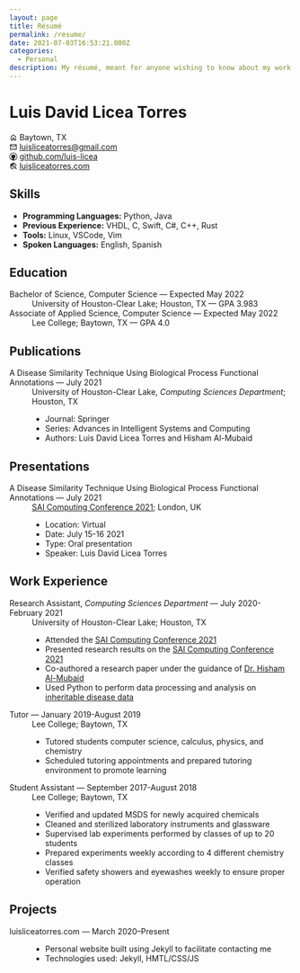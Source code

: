 ```yaml
---
layout: page
title: Résumé
permalink: /resume/
date: 2021-07-03T16:53:21.000Z
categories:
  - Personal
description: My résumé, meant for anyone wishing to know about my work.
---
```

<div>
  <h1>Luis David Licea Torres</h1>
  <p id="general-info">
    <!-- House icon. -->
    <svg xmlns="http://www.w3.org/2000/svg" aria-hidden="true" role="img" style="vertical-align: -0.125em;" width="1em" height="1em" preserveAspectRatio="xMidYMid meet" viewBox="0 0 24 24"><path fill="currentColor" d="M6 19h3v-6h6v6h3v-9l-6-4.5L6 10Zm-2 2V9l8-6l8 6v12h-7v-6h-2v6Zm8-8.75Z"/></svg>
    Baytown, TX
    <br/>
    <!-- Mail icon. -->
    <svg xmlns="http://www.w3.org/2000/svg" aria-hidden="true" role="img" style="vertical-align: -0.125em;" width="1em" height="1em" preserveAspectRatio="xMidYMid meet" viewBox="0 0 24 24"><path fill="currentColor" d="M2 20V4h20v16Zm10-7L4 8v10h16V8Zm0-2l8-5H4ZM4 8V6v2Z"/></svg>
    <a href="mailto:luisliceatorres@gmail.com?subject=Reaching%20Out&amp;body=Hello%20Luis,">luisliceatorres@gmail.com</a>
    <br>
    <!-- GitHub icon. -->
    <svg xmlns="http://www.w3.org/2000/svg" aria-hidden="true" role="img" style="vertical-align: -0.125em;" width="1em" height="1em" preserveAspectRatio="xMidYMid meet" viewBox="0 0 24 24"><path fill="currentColor" d="M12 0a12 12 0 1 0 0 24a12 12 0 0 0 0-24zm3.163 21.783h-.093a.513.513 0 0 1-.382-.14a.513.513 0 0 1-.14-.372v-1.406c.006-.467.01-.94.01-1.416a3.693 3.693 0 0 0-.151-1.028a1.832 1.832 0 0 0-.542-.875a8.014 8.014 0 0 0 2.038-.471a4.051 4.051 0 0 0 1.466-.964c.407-.427.71-.943.885-1.506a6.77 6.77 0 0 0 .3-2.13a4.138 4.138 0 0 0-.26-1.476a3.892 3.892 0 0 0-.795-1.284a2.81 2.81 0 0 0 .162-.582c.033-.2.05-.402.05-.604c0-.26-.03-.52-.09-.773a5.309 5.309 0 0 0-.221-.763a.293.293 0 0 0-.111-.02h-.11c-.23.002-.456.04-.674.111a5.34 5.34 0 0 0-.703.26a6.503 6.503 0 0 0-.661.343c-.215.127-.405.249-.573.362a9.578 9.578 0 0 0-5.143 0a13.507 13.507 0 0 0-.572-.362a6.022 6.022 0 0 0-.672-.342a4.516 4.516 0 0 0-.705-.261a2.203 2.203 0 0 0-.662-.111h-.11a.29.29 0 0 0-.11.02a5.844 5.844 0 0 0-.23.763c-.054.254-.08.513-.081.773c0 .202.017.404.051.604c.033.199.086.394.16.582A3.888 3.888 0 0 0 5.702 10a4.142 4.142 0 0 0-.263 1.476a6.871 6.871 0 0 0 .292 2.12c.181.563.483 1.08.884 1.516c.415.422.915.75 1.466.964c.653.25 1.337.41 2.033.476a1.828 1.828 0 0 0-.452.633a2.99 2.99 0 0 0-.2.744a2.754 2.754 0 0 1-1.175.27a1.788 1.788 0 0 1-1.065-.3a2.904 2.904 0 0 1-.752-.824a3.1 3.1 0 0 0-.292-.382a2.693 2.693 0 0 0-.372-.343a1.841 1.841 0 0 0-.432-.24a1.2 1.2 0 0 0-.481-.101c-.04.001-.08.005-.12.01a.649.649 0 0 0-.162.02a.408.408 0 0 0-.13.06a.116.116 0 0 0-.06.1a.33.33 0 0 0 .14.242c.093.074.17.131.232.171l.03.021c.133.103.261.214.382.333c.112.098.213.209.3.33c.09.119.168.246.231.381c.073.134.15.288.231.463c.188.474.522.875.954 1.145c.453.243.961.364 1.476.351c.174 0 .349-.01.522-.03c.172-.028.343-.057.515-.091v1.743a.5.5 0 0 1-.533.521h-.062a10.286 10.286 0 1 1 6.324 0v.005z"/></svg>
    <a href="https://github.com/Luis-Licea">github.com/luis-licea</a>
    <br/>
    <!-- Internet search icon. -->
    <svg xmlns="http://www.w3.org/2000/svg" aria-hidden="true" role="img" style="vertical-align: -0.125em;" width="1em" height="1em" preserveAspectRatio="xMidYMid meet" viewBox="0 0 24 24"><path fill="currentColor" d="M12 22q-2.075 0-3.9-.788q-1.825-.787-3.175-2.137q-1.35-1.35-2.137-3.175Q2 14.075 2 12t.788-3.9q.787-1.825 2.137-3.175q1.35-1.35 3.175-2.138Q9.925 2 12 2q3.65 0 6.387 2.287q2.738 2.288 3.413 5.738h-2.05q-.475-1.825-1.712-3.263Q16.8 5.325 15 4.6V5q0 .825-.587 1.412Q13.825 7 13 7h-2v2q0 .425-.287.712Q10.425 10 10 10H8v2h2v3H9l-4.8-4.8q-.075.45-.138.9Q4 11.55 4 12q0 3.275 2.3 5.625T12 20Zm9.1-.5l-3.2-3.2q-.525.3-1.125.5T15.5 19q-1.875 0-3.188-1.312Q11 16.375 11 14.5q0-1.875 1.312-3.188Q13.625 10 15.5 10q1.875 0 3.188 1.312Q20 12.625 20 14.5q0 .675-.2 1.275q-.2.6-.5 1.125l3.2 3.2ZM15.5 17q1.05 0 1.775-.725Q18 15.55 18 14.5q0-1.05-.725-1.775Q16.55 12 15.5 12q-1.05 0-1.775.725Q13 13.45 13 14.5q0 1.05.725 1.775Q14.45 17 15.5 17Z"/></svg>
    <a href="http://luisliceatorres.com">luisliceatorres.com</a>
  </p>
  <h2>Skills</h2>
    <ul>
      <li><b>Programming Languages:</b> Python, Java</li>
      <li><b>Previous Experience:</b> VHDL, C, Swift, C#, C++, Rust</li>
      <li><b>Tools:</b> Linux, VSCode, Vim</li>
      <li><b>Spoken Languages:</b> English, Spanish</li>
    </ul>
  <h2>Education</h2>
  <dl>
    <dt>Bachelor of Science, Computer Science &mdash; Expected May 2022</dt>
    <dd>University of Houston-Clear Lake; Houston, TX &mdash; GPA 3.983 </dd>
    <dt>Associate of Applied Science, Computer Science &mdash; Expected May 2022</dt>
    <dd>Lee College; Baytown, TX &mdash; GPA 4.0</dd>
  </dl>
  <h2>Publications</h2>
  <dl>
    <dt>A Disease Similarity Technique Using Biological Process Functional Annotations &mdash; July 2021</dt>
    <dd>University of Houston-Clear Lake, <em>Computing Sciences Department</em>; Houston, TX
      <ul>
        <li>Journal: Springer</li>
        <li>Series: Advances in Intelligent Systems and Computing</li>
        <li>Authors: Luis David Licea Torres and Hisham Al-Mubaid</li>
      </ul>
    </dd>
  </dl>
  <h2>Presentations</h2>
  <dl>
    <dt>A Disease Similarity Technique Using Biological Process Functional Annotations &mdash; July 2021</dt>
    <dd><a href="https://saiconference.com/Computing">SAI Computing Conference 2021</a>; London, UK
      <ul>
        <li>Location: Virtual</li>
        <li>Date: July 15-16 2021</li>
        <li>Type: Oral presentation</li>
        <li>Speaker: Luis David Licea Torres</li>
      </ul>
    </dd>
  </dl>
  <h2>Work Experience</h2>
  <dl>
    <dt>Research Assistant, <em>Computing Sciences Department</em> &mdash; July 2020-February 2021</dt>
    <dd>University of Houston-Clear Lake; Houston, TX
      <ul>
        <li>Attended the <a href="https://saiconference.com/Computing">SAI Computing Conference 2021</a></li>
        <li>Presented research results on the <a href="https://saiconference.com/Computing">SAI Computing Conference 2021</a></li>
        <li>Co-authored a research paper under the guidance of <a href="https://sce.uhcl.edu/almubaid/">Dr. Hisham Al-Mubaid</a></li>
        <li>Used Python to perform data processing and analysis on <a href="https://www.omim.org/">inheritable disease data</a></li>
      </ul>
    </dd>
    <dt>Tutor &mdash; January 2019-August 2019</dt>
    <dd>Lee College; Baytown, TX
      <ul>
        <li>Tutored students computer science, calculus, physics, and chemistry</li>
        <li>Scheduled tutoring appointments and prepared tutoring environment to promote learning</li>
      </ul>
    </dd>
    <dt>Student Assistant &mdash; September 2017-August 2018</dt>
    <dd>Lee College; Baytown, TX
      <ul>
        <li>Verified and updated MSDS for newly acquired chemicals</li>
        <li>Cleaned and sterilized laboratory instruments and glassware</li>
        <li>Supervised lab experiments performed by classes of up to 20 students</li>
        <li>Prepared experiments weekly according to 4 different chemistry classes</li>
        <li>Verified safety showers and eyewashes weekly to ensure proper operation</li>
      </ul>
    </dd>
  </dl>
  <h2>Projects</h2>
  <dl>
    <dt>luisliceatorres.com &mdash; March 2020–Present</dt>
    <dd>
      <ul>
        <li>Personal website built using Jekyll to facilitate contacting me</li>
        <li>Technologies used: Jekyll, HMTL/CSS/JS</li>
      </ul>
    </dd>
  </dl>
</div>
